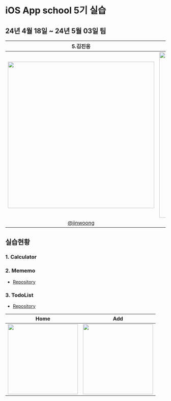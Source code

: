 # iOS App school 5기 실습
## 24년 4월 18일 ~ 24년 5월 03일 팀
|5.김진웅|5.차지용|5.정희지|5.이성운|5.백동현|
|:-:|:-:|:-:|:-:|:-:|
|<img src="https://avatars.githubusercontent.com/u/26710036?v=4" width=460 />|<img src="https://avatars.githubusercontent.com/u/137752726?v=4" width=520 />|<img src="https://avatars.githubusercontent.com/u/51356820?v=4" width=420 />|<img src="https://avatars.githubusercontent.com/u/164517761?v=4" width=520 />|<img src="https://avatars.githubusercontent.com/u/79897962?v=4" width=520 />|
|[@jinwoong](https://github.com/jinwoong16)|[@jiyong](https://github.com/wldyd2113)|[@Jeongheeji](https://github.com/Jeongheeji)|[@5lsw](https://github.com/5lsw)|[@BBI-DDI](https://github.com/dohy-9443)|

## 실습현황
### 1. Calculator

### 2. Mememo
- [Repository](https://github.com/jinwoong16/Appschool_Mememo)

### 3. TodoList
- [Repository](https://github.com/jinwoong16/Appschool_TodoList)

|Home|Add|
|:-:|:-:|
|<img src="https://github.com/APP-iOS5th/Team0418/assets/26710036/f600cf57-1b26-43c5-860c-43e5a4b6d13c" width=220 />|<img src="https://github.com/APP-iOS5th/Team0418/assets/26710036/f03a3a83-8a09-43d0-beba-de90476553a3" width=220 />|
